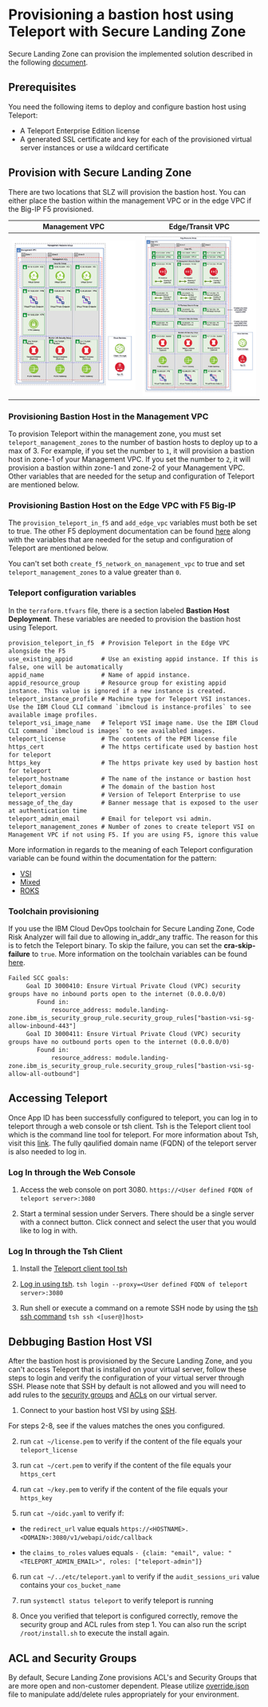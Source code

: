 # Provisioning a bastion host using Teleport with Secure Landing Zone

Secure Landing Zone can provision the implemented solution described in the following [document](https://cloud.ibm.com/docs/allowlist/framework-financial-services?topic=framework-financial-services-vpc-architecture-connectivity-bastion-tutorial-teleport).

## Prerequisites

You need the following items to deploy and configure bastion host using Teleport:

- A Teleport Enterprise Edition license
- A generated SSL certificate and key for each of the provisioned virtual server instances or use a wildcard certificate

## Provision with Secure Landing Zone

There are two locations that SLZ will provision the bastion host.  You can either place the bastion within the management VPC or in the edge VPC if the Big-IP F5 provisioned.

| Management VPC                                     | Edge/Transit VPC              |
| ---------------------------------------------------| ----------------------------- |
| ![management](../images/management-teleport.png)   | ![edge](../images/edge-f5.png)|

### Provisioning Bastion Host in the Management VPC

To provision Teleport within the management zone, you must set `teleport_management_zones` to the number of bastion hosts to deploy up to a max of 3.  For example, if you set the number to `1`, it will provision a bastion host in zone-1 of your Management VPC.  If you set the number to `2`, it will provision a bastion within zone-1 and zone-2 of your Management VPC.  Other variables that are needed for the setup and configuration of Teleport are mentioned below.

### Provisioning Bastion Host on the Edge VPC with F5 Big-IP

The `provision_teleport_in_f5` and `add_edge_vpc` variables must both be set to true. The other F5 deployment documentation can be found [here](../f5-big-ip/f5-big-ip.md) along with the variables that are needed for the setup and configuration of Teleport are mentioned below.

You can't set both `create_f5_network_on_management_vpc` to true and set `teleport_management_zones` to a value greater than `0`.

### Teleport configuration variables

In the `terraform.tfvars` file, there is a section labeled **Bastion Host Deployment**.  These variables are needed to provision the bastion host using Teleport.

```
provision_teleport_in_f5  # Provision Teleport in the Edge VPC alongside the F5
use_existing_appid        # Use an existing appid instance. If this is false, one will be automatically
appid_name                # Name of appid instance.
appid_resource_group      # Resource group for existing appid instance. This value is ignored if a new instance is created.
teleport_instance_profile # Machine type for Teleport VSI instances. Use the IBM Cloud CLI command `ibmcloud is instance-profiles` to see available image profiles.
teleport_vsi_image_name   # Teleport VSI image name. Use the IBM Cloud CLI command `ibmcloud is images` to see availabled images.
teleport_license          # The contents of the PEM license file
https_cert                # The https certificate used by bastion host for teleport
https_key                 # The https private key used by bastion host for teleport
teleport_hostname         # The name of the instance or bastion host
teleport_domain           # The domain of the bastion host
teleport_version          # Version of Teleport Enterprise to use
message_of_the_day        # Banner message that is exposed to the user at authentication time
teleport_admin_email      # Email for teleport vsi admin.
teleport_management_zones # Number of zones to create teleport VSI on Management VPC if not using F5. If you are using F5, ignore this value
```

More information in regards to the meaning of each Teleport configuration variable can be found within the documentation for the pattern:

- [VSI](../../patterns/vsi/README.md#module-variables)
- [Mixed](../../patterns/mixed/README.md#module-variables)
- [ROKS](../../patterns/roks/README.md#module-variables)


### Toolchain provisioning

If you use the IBM Cloud DevOps toolchain for Secure Landing Zone, Code Risk Analyzer will fail due to allowing in_addr_any traffic.  The reason for this is to fetch the Teleport binary.  To skip the failure, you can set the **cra-skip-failure** to `true`.  More information on the toolchain variables can be found [here](../toolchain/toolchain.md).

```
Failed SCC goals:
	 Goal ID 3000410: Ensure Virtual Private Cloud (VPC) security groups have no inbound ports open to the internet (0.0.0.0/0)
		Found in:
			resource_address: module.landing-zone.ibm_is_security_group_rule.security_group_rules["bastion-vsi-sg-allow-inbound-443"]
	 Goal ID 3000411: Ensure Virtual Private Cloud (VPC) security groups have no outbound ports open to the internet (0.0.0.0/0)
		Found in:
			resource_address: module.landing-zone.ibm_is_security_group_rule.security_group_rules["bastion-vsi-sg-allow-all-outbound"]
```

## Accessing Teleport

Once App ID has been successfully configured to teleport, you can log in to teleport through a web console or tsh client. Tsh is the Teleport client tool which is the command line tool for teleport. For more information about Tsh, visit this [link](https://goteleport.com/docs/server-access/guides/tsh/#installing-tsh). The fully qaulified domain name (FQDN) of the teleport server is also needed to log in.

### Log In through the Web Console

1. Access the web console on port 3080. ```https://<User defined FQDN of teleport server>:3080```

2. Start a terminal session under Servers. There should be a single server with a connect button. Click connect and select the user that you would like to log in with.

### Log In through the Tsh Client

1. Install the [Teleport client tool tsh](https://goteleport.com/docs/server-access/guides/tsh/#installing-tsh)

2. [Log in using tsh](https://goteleport.com/docs/server-access/guides/tsh/#logging-in). ```tsh login --proxy=<User defined FQDN of teleport server>:3080```

3. Run shell or execute a command on a remote SSH node by using the [tsh ssh command](https://goteleport.com/docs/setup/reference/cli/#tsh-ssh) ```tsh ssh <[user@]host>```

## Debbuging Bastion Host VSI

After the bastion host is provisioned by the Secure Landing Zone, and you can't access Teleport that is installed on your virtual server, follow these steps to login and verify the configuration of your virtual server through SSH.  Please note that SSH by default is not allowed and you will need to add rules to the [security groups](https://cloud.ibm.com/vpc-ext/network/securityGroups) and [ACLs](https://cloud.ibm.com/vpc-ext/network/acl) on our virtual server.

1. Connect to your bastion host VSI by using [SSH](https://cloud.ibm.com/docs/vpc?topic=vpc-vsi_is_connecting_linux).

For steps 2-8, see if the values matches the ones you configured.

2. run ```cat ~/license.pem``` to verify if the content of the file equals your ```teleport_license```

3. run ```cat ~/cert.pem``` to verify if the content of the file equals your ```https_cert```

4. run ```cat ~/key.pem``` to verify if the content of the file equals your ```https_key```

5. run ```cat ~/oidc.yaml``` to verify if:
- the ```redirect_url``` value equals ```https://<HOSTNAME>.<DOMAIN>:3080/v1/webapi/oidc/callback```

- the ```claims_to_roles``` values equals  ```- {claim: "email", value: "<TELEPORT_ADMIN_EMAIL>", roles: ["teleport-admin"]}```

6. run ```cat ~/../etc/teleport.yaml``` to verify if the ```audit_sessions_uri``` value contains your ```cos_bucket_name```

7. run ```systemctl status teleport``` to verify teleport is running

8. Once you verified that teleport is configured correctly, remove the security group and ACL rules from step 1. You can also run the script `/root/install.sh` to execute the install again.

## ACL and Security Groups

By default, Secure Landing Zone provisions ACL's and Security Groups that are more open and non-customer dependent.  Please utilize [override.json](../../README.md#using-overridejson) file to manipulate add/delete rules appropriately for your environment.
